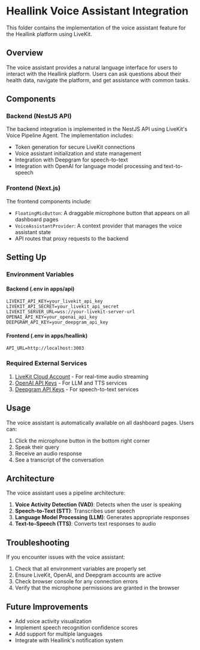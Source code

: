 # Heallink Voice Assistant Integration

This folder contains the implementation of the voice assistant feature for the Heallink platform using LiveKit.

## Overview

The voice assistant provides a natural language interface for users to interact with the Heallink platform. Users can ask questions about their health data, navigate the platform, and get assistance with common tasks.

## Components

### Backend (NestJS API)

The backend integration is implemented in the NestJS API using LiveKit's Voice Pipeline Agent. The implementation includes:

- Token generation for secure LiveKit connections
- Voice assistant initialization and state management
- Integration with Deepgram for speech-to-text
- Integration with OpenAI for language model processing and text-to-speech

### Frontend (Next.js)

The frontend components include:

- `FloatingMicButton`: A draggable microphone button that appears on all dashboard pages
- `VoiceAssistantProvider`: A context provider that manages the voice assistant state
- API routes that proxy requests to the backend

## Setting Up

### Environment Variables

#### Backend (.env in apps/api)

```
LIVEKIT_API_KEY=your_livekit_api_key
LIVEKIT_API_SECRET=your_livekit_api_secret
LIVEKIT_SERVER_URL=wss://your-livekit-server-url
OPENAI_API_KEY=your_openai_api_key
DEEPGRAM_API_KEY=your_deepgram_api_key
```

#### Frontend (.env in apps/heallink)

```
API_URL=http://localhost:3003
```

### Required External Services

1. [LiveKit Cloud Account](https://livekit.io/) - For real-time audio streaming
2. [OpenAI API Keys](https://platform.openai.com/) - For LLM and TTS services
3. [Deepgram API Keys](https://deepgram.com/) - For speech-to-text services

## Usage

The voice assistant is automatically available on all dashboard pages. Users can:

1. Click the microphone button in the bottom right corner
2. Speak their query
3. Receive an audio response
4. See a transcript of the conversation

## Architecture

The voice assistant uses a pipeline architecture:

1. **Voice Activity Detection (VAD)**: Detects when the user is speaking
2. **Speech-to-Text (STT)**: Transcribes user speech
3. **Language Model Processing (LLM)**: Generates appropriate responses
4. **Text-to-Speech (TTS)**: Converts text responses to audio

## Troubleshooting

If you encounter issues with the voice assistant:

1. Check that all environment variables are properly set
2. Ensure LiveKit, OpenAI, and Deepgram accounts are active
3. Check browser console for any connection errors
4. Verify that the microphone permissions are granted in the browser

## Future Improvements

- Add voice activity visualization
- Implement speech recognition confidence scores
- Add support for multiple languages
- Integrate with Heallink's notification system
